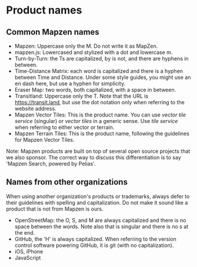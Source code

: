 # Product names

## Common Mapzen names

- Mapzen: Uppercase only the M. Do not write it as MapZen.
- mapzen.js: Lowercased and stylized with a dot and lowercase m.
- Turn-by-Turn: the Ts are capitalized, by is not, and there are hyphens in between.
- Time-Distance Matrix: each word is capitalized and there is a hyphen between Time and Distance. Under some style guides, you might use an en dash here, but use a hyphen for simplicity.
- Eraser Map: two words, both capitalized, with a space in between.
- Transitland: Uppercase only the T. Note that the URL is https://transit.land, but use the dot notation only when referring to the website address.
- Mapzen Vector Tiles: This is the product name. You can use _vector tile service_ (singular) or _vector tiles_ in a generic sense. Use _tile service_ when referring to either vector or terrain.
- Mapzen Terrain Tiles: This is the product name, following the guidelines for Mapzen Vector Tiles.

Note: Mapzen products are built on top of several open source projects that we also sponsor. The correct way to discuss this differentiation is to say 'Mapzen Search, powered by Pelias'. 

## Names from other organizations

When using another organization's products or trademarks, always defer to their guidelines with spelling and capitalization. Do not make it sound like a product that is not from Mapzen is ours.

- OpenStreetMap: the O, S, and M are always capitalized and there is no space between the words. Note also that is singular and there is no s at the end.
- GitHub, the 'H' is always capitalized. When referring to the version control software powering GitHub, it is git (with no capitalization). 
- iOS, iPhone
- JavaScript

